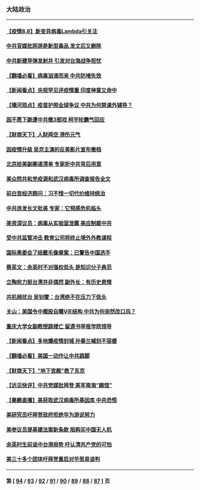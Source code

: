 ### 大陆政治
---
#### [【疫情8.8】新变异病毒Lambda引关注](../../pages/ncid277/n13147626.md) 
#### [中共官媒批网游是新型毒品 发文后又删除](../../pages/ncid277/n13147093.md) 
#### [中共新建导弹发射井 引发对台海战争担忧](../../pages/ncid277/n13132148.md) 
#### [【翻墙必看】病毒汹涌而来 中共防堵失效](../../pages/ncid277/n13147098.md) 
#### [【新闻看点】央视罕见评疫情重 印度神童又命中](../../pages/ncid277/n13146392.md) 
#### [【横河观点】疫苗护照全球争议 中共为何禁课外辅导？](../../pages/ncid277/n13146756.md) 
#### [因不愿下跪遭中共撤3部戏 柯宇纶霸气回应](../../pages/ncid277/n13146528.md) 
#### [【财商天下】人财两空 港伤元气](../../pages/ncid277/n13146245.md) 
#### [因疫情升级 吴京主演的反美影片宣布撤档](../../pages/ncid277/n13146787.md) 
#### [北京给美副卿递清单 专家析中共背后用意](../../pages/ncid277/n13145346.md) 
#### [美众院共和党疫源和武汉病毒所调查报告全文](../../pages/ncid277/n13146423.md) 
#### [前白宫经济顾问：习不惜一切代价维持统治](../../pages/ncid277/n13146499.md) 
#### [中共连发长文批美 专家：它预感危机临头](../../pages/ncid277/n13146305.md) 
#### [美资深议员：病毒从实验室泄露 美应制裁中共](../../pages/ncid277/n13146406.md) 
#### [受中共监管冲击 教育公司将终止境外外教课程](../../pages/ncid277/n13146311.md) 
#### [国际奥委会了结戴毛像章案：已警告中国选手](../../pages/ncid277/n13146201.md) 
#### [蔡英文：余英时不对强权低头 是知识分子典范](../../pages/ncid277/n13145968.md) 
#### [立陶宛力挺台湾并非偶然 副外长：有历史恩情](../../pages/ncid277/n13145917.md) 
#### [共机频扰台 吴钊燮：台湾绝不在压力下低头](../../pages/ncid277/n13145313.md) 
#### [关山：美国令中概股自曝VIE结构 中共为何突然改口风？](../../pages/ncid277/n13144903.md) 
#### [重庆大学女副教授跳楼亡 留遗书举报学院领导](../../pages/ncid277/n13145413.md) 
#### [【新闻看点‭】多地爆疫情封城 孙春兰喊刻不容缓](../../pages/ncid277/n13144788.md) 
#### [【翻墙必看】美国一动作让中共跳脚](../../pages/ncid277/n13145210.md) 
#### [【财商天下】“地下宫殿”救了东京](../../pages/ncid277/n13143943.md) 
#### [【远见快评】中共党媒批拜登 美军南海“踢馆”](../../pages/ncid277/n13144771.md) 
#### [【秦鹏直播】美获取武汉病毒所基因库 中共恐慌](../../pages/ncid277/n13144805.md) 
#### [美研究员吁拜登政府拒绝华为游说努力](../../pages/ncid277/n13144576.md) 
#### [美参议员提基建法案新条款 阻购买中国无人机](../../pages/ncid277/n13144719.md) 
#### [余英时生前谈中台港局势 吁认清共产党的可怕](../../pages/ncid277/n13140984.md) 
#### [美三十多个团体吁拜登重启对华贸易谈判](../../pages/ncid277/n13144517.md) 

---
#### 第 [ [94](./94.md) / [93](./93.md) / [92](./92.md) / [91](./91.md) / [90](./90.md) / [89](./89.md) / [88](./88.md) / [87](./87.md) ] 页
